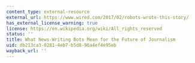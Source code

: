 ```yaml
---
content_type: external-resource
external_url: https://www.wired.com/2017/02/robots-wrote-this-story/
has_external_license_warning: true
license: https://en.wikipedia.org/wiki/All_rights_reserved
status: ''
title: What News-Writing Bots Mean for the Future of Journalism
uid: db213ca3-0281-4eb7-b5d8-96a4ef4e95eb
wayback_url: ''
---
```

